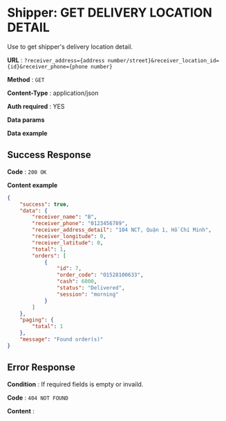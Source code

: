 # Shipper: GET DELIVERY LOCATION DETAIL

Use to get shipper's delivery location detail.

**URL** : `?receiver_address={address number/street}&receiver_location_id={id}&receiver_phone={phone number}`

**Method** : `GET`

**Content-Type** : application/json

**Auth required** : YES

**Data params**

**Data example**

## Success Response

**Code** : `200 OK`

**Content example**

```json
{
    "success": true,
    "data": {
        "receiver_name": "B",
        "receiver_phone": "0123456789",
        "receiver_address_detail": "104 NCT, Quận 1, Hồ Chí Minh",
        "receiver_longitude": 0,
        "receiver_latitude": 0,
        "total": 1,
        "orders": [
            {
                "id": 7,
                "order_code": "O1528100633",
                "cash": 6000,
                "status": "Delivered",
                "session": "morning"
            }
        ]
    },
    "paging": {
        "total": 1
    },
    "message": "Found order(s)"
}
```

## Error Response

**Condition** : If required fields is empty or invaild.

**Code** : `404 NOT FOUND`

**Content** :

```json

```
